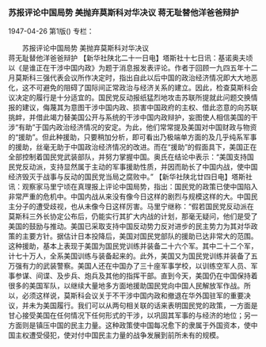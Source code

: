 ### 苏报评论中国局势  美抛弃莫斯科对华决议  蒋无耻替他洋爸爸辩护

1947-04-26
第1版()
专栏：

　　苏报评论中国局势
    美抛弃莫斯科对华决议         
    蒋无耻替他洋爸爸辩护
    【新华社陕北二十一日电】塔斯社十七日讯：基诺奥夫顷以《是谁正在干涉中国内政》为题于消息报发表评论。作者于回顾一九四五年十二月莫斯科三强代表会议所作决定时，指出自此以后中国的政治经济情况即大大地恶化，这不可避免的阻碍了国际间正常政治与经济关系的建立。因此，检查莫斯科会议决定的履行是十分适宜的。国民党反动报纸猛烈地攻击苏联所提就此问题交换情报的建议，侮蔑其为意图干涉中国内政、损害中国政府的主权、借此恣意的向苏联挑衅，并借此竭力替美国公开与系统的干涉中国内政辩护，妄图使人相信美国的干涉“有助”于国内政治经济情况的安定。为此，他们常常提及美国对中国财政与物资的“援助”。但此种援助，只要稍加分析，即可看出乃极端单方面的及几乎纯系军事的援助，丝毫无助于中国政治经济情况的改进。而在“援助”的假面具下，美国正在全部控制着国民党武装部队，并努力掌握中国。奥氏在结论中表示：“美国支持国民党反动派，支持显然属于主动的军事援助性质，并因而助长了中国内战，使中国经济毁灭于战事与反动的国民党当局之腐败中。”
    【新华社陕北廿四日电】塔斯社讯：观察家马里宁顷在真理报上评论中国局势，指出：国民党的政策已使中国陷入非常严重的危机中。中国内战从来没有像今日这样的剧烈与规模这样的大。中国民主分子的遭受歧视，也从未像今日这样厉害。马里宁继称：“假若国民党反动派在莫斯科三外长协定公布后，仍能实行其扩大内战的计划，那毫无疑问，他们是受了美国的鼓励与推动。美国已采取支持中国反动势力反对进步的民主势力为其对华政策的主要方针。据估计日本投降后，美国对国民党部队的援助已达非常大的范围。这种援助，基本上表现于美国为国民党训练并装备二十六个军。其中二十二个军，计七十万人，全系美国训练与装备起来的。此外，美国又为国民党训练并装备了五万强有力的武装警察。美国人还在中国办了三十座军事学校，以训练空军人员、军事参谋、间谍、及步兵、炮兵及其他的指挥干部。直到今天，美国仍在中国保持着很多的美国军队，以继续大量地多方面地援助国民党向中国人民解放军作战。所以，必须这样说，莫斯科会议关于不干涉中国内政和撤退在华外国驻军的重要决议，并未为美国履行。我们可以从两句相关联的话来表明国民党的政策，一方面是甘心接受美国在任何情况下任何形式的干涉，以巩固其军事的与经济的地位；另一方面则是镇压中国的民主力量。这种政策使中国每况愈下的隶属于外国资本，使中国主权遭受侵犯，使对付中国民主力量的战争发展到前所未有的规模。
